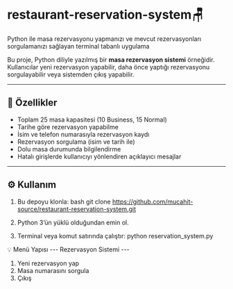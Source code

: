 # restaurant-reservation-system🪑
Python ile masa rezervasyonu yapmanızı ve mevcut rezervasyonları sorgulamanızı sağlayan terminal tabanlı uygulama

Bu proje, Python diliyle yazılmış bir **masa rezervasyon sistemi** örneğidir.  
Kullanıcılar yeni rezervasyon yapabilir, daha önce yaptığı rezervasyonu sorgulayabilir veya sistemden çıkış yapabilir.

---

## 🚀 Özellikler

- Toplam 25 masa kapasitesi (10 Business, 15 Normal)
- Tarihe göre rezervasyon yapabilme
- İsim ve telefon numarasıyla rezervasyon kaydı
- Rezervasyon sorgulama (isim ve tarih ile)
- Dolu masa durumunda bilgilendirme
- Hatalı girişlerde kullanıcıyı yönlendiren açıklayıcı mesajlar

---

## ⚙️ Kullanım

1. Bu depoyu klonla:
bash
git clone https://github.com/mucahit-source/restaurant-reservation-system.git

2. Python 3’ün yüklü olduğundan emin ol.

3. Terminal veya komut satırında çalıştır:
python reservation_system.py


💡 Menü Yapısı
--- Rezervasyon Sistemi ---
1. Yeni rezervasyon yap
2. Masa numarasını sorgula
3. Çıkış
